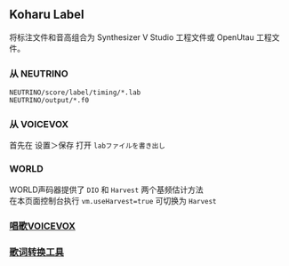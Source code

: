 ## Koharu Label<a style="float:right" href="https://github.com/bolanxian/koharu-label"><i class="ivu-icon ivu-icon-logo-github" style="font-size:1.2em"></i></a>
将标注文件和音高组合为 Synthesizer V Studio 工程文件或 OpenUtau 工程文件。

### 从 NEUTRINO
`NEUTRINO/score/label/timing/*.lab`  
`NEUTRINO/output/*.f0`  

### 从 VOICEVOX
首先在 设置＞保存 打开 `labファイルを書き出し`  

### WORLD
WORLD声码器提供了 `DIO` 和 `Harvest` 两个基频估计方法  
在本页面控制台执行 `vm.useHarvest=true` 可切换为 `Harvest`  

### [唱歌VOICEVOX](#syncer)

### [歌词转换工具](#lyric)